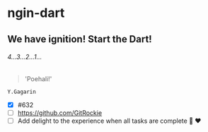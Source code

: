 # ngin-dart

## We have ignition! Start the Dart!

###### 4...3...2...1...

> 'Poehali!'

    Y.Gagarin

- [x] #632
- [ ] https://github.com/GitRockie
- [ ] Add delight to the experience when all tasks are complete :tada: :heart:
